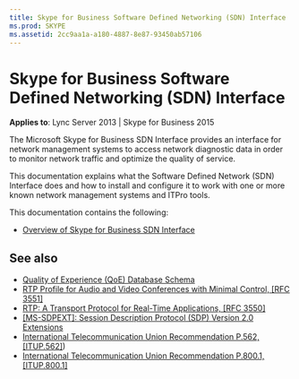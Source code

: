 ```yaml
---
title: Skype for Business Software Defined Networking (SDN) Interface
ms.prod: SKYPE
ms.assetid: 2cc9aa1a-a180-4887-8e87-93450ab57106
---
```



# Skype for Business Software Defined Networking (SDN) Interface

**Applies to**: Lync Server 2013 | Skype for Business 2015

The Microsoft Skype for Business SDN Interface provides an interface for network management systems to access network diagnostic data in order to monitor network traffic and optimize the quality of service.

This documentation explains what the Software Defined Network (SDN) Interface does and how to install and configure it to work with one or more known network management systems and ITPro tools.

This documentation contains the following:

-  [Overview of Skype for Business SDN Interface](overview.md)
    

## See also

-  [Quality of Experience (QoE) Database Schema](http://technet.microsoft.com/en-us/library/gg398687.aspx)  
-  [RTP Profile for Audio and Video Conferences with Minimal Control, [RFC 3551]](http://www.ietf.org/rfc/rfc3551.txt)  
-  [RTP: A Transport Protocol for Real-Time Applications, [RFC 3550]](http://www.ietf.org/rfc/rfc3550.txt) 
-  [[MS-SDPEXT]: Session Description Protocol (SDP) Version 2.0 Extensions](http://msdn.microsoft.com/en-us/library/cc431514%28v=office.12%29.aspx)  
-  [International Telecommunication Union Recommendation P.562, [ITUP.562]](http://www.itu.int/rec/T-REC-P.562-200405-I/en)) 
-  [International Telecommunication Union Recommendation P.800.1, [ITUP.800.1] ](http://www.itu.int/rec/T-REC-P.800.1-200607-I/en)
    
  


